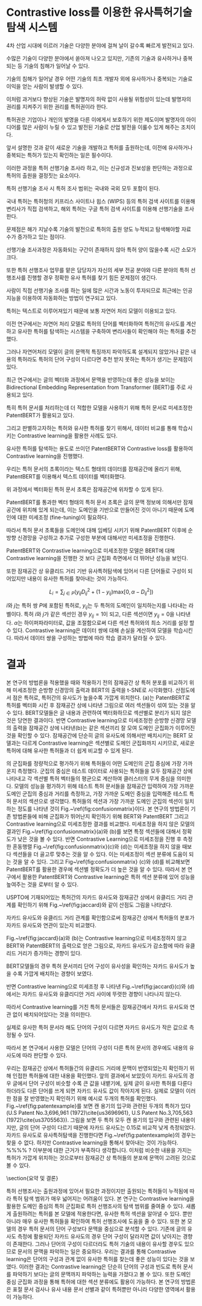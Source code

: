# Contrastive loss를 이용한 유사특허기술 탐색 시스템

4차 산업 시대에 이르러 기술은 다양한 분야에 걸쳐 날이 갈수록 빠르게 발전되고 있다.

수많은 기술이 다양한 분야에서 쏟아져 나오고 있지만, 기존의 기술과 유사하거나 중복되는 등 기술의 침해가 일어날 수 있다.

기술의 침해가 일어날 경우 어떤 기술의 최초 개발자 외에 유사하거나 중복되는 기술로 이익을 얻는 사람이 발생할 수 있다.

이처럼 과거보다 향상된 기술은 발명자의 허락 없이 사용될 위험성이 있는데 발명자의 권리를 지켜주기 위한 권리를 특허권이라 한다. 

특허권은 기업이나 개인의 발명을 다른 이에게서 보호하기 위한 제도이며 발명자의 아이디어를 많은 사람이 누릴 수 있고 발전된 기술로 산업 발전을 이룰수 있게 해주는 조치이다.

앞서 설명한 것과 같이 새로운 기술을 개발하고 특허를 출원하는데, 이전에 유사하거나 중복되는 특허가 있는지 확인하는 일은 필수이다.

이러한 과정을 특허 선행기술 조사라 하고, 이는 신규성과 진보성을 판단하는 과정으로 특허의 출원을 결정짓는 요소이다. 

특허 선행기술 조사 시 특허 조사 범위는 국내와 국외 모두 포함이 된다. 

국내 특허는 특허청의 키프리스 사이트나 윕스 (WIPS) 등의 특허 검색 사이트를 이용해 변리사가 직접 검색하고, 해외 특허는 구글 특허 검색 사이트를 이용해 선행기술을 조사한다. 

문제점은 해가 지날수록 기술의 발전으로 특허의 출원 양도 누적되고 탐색해야할 자료 수가 증가하고 있는 점이다. 

선행기술 조사과정은 자동화되는 구간이 존재하지 않아 특허 양이 많을수록 시간 소모가 크다. 

또한 특허 선행조사 업무를 맡은 담당자가 자신의 세부 전공 분야와 다른 분야의 특허 선행조사를 진행할 경우 정확한 유사 특허를 찾기 힘든 문제점이 생긴다. 

사람이 직접 선행기술 조사를 하는 일에 많은 시간과 노동이 투자되므로 최근에는 인공지능을 이용하여 자동화하는 방법이 연구되고 있다. 

특허는 텍스트로 이루어져있기 때문에 보통 자연어 처리 모델이 이용되고 있다. 

이전 연구에서는 자연어 처리 모델로 특허의 단어를 벡터화하여 특허간의 유사도를 계산하고 유사한 특허를 탐색하는 시스템을 구축하여 변리사들이 확인해야 하는 특허를 추천했다. 

그러나 자연어처리 모델이 글의 문맥적 특징까지 파악하도록 설계되지 않았거나 같은 내용의 특허라도 특허의 단어 구성이 다르다면 추천 받지 못하는 특허가 생기는 문제점이 있다.

최근 연구에서는 글의 벡터화 과정에서 문맥을 반영하는데 좋은 성능을 보이는 Bidirectional Embedding Representation from Transformer (BERT)를 주로 사용되고 있다. 

특히 특허 문서를 처리하는데 더 적합한 모델을 사용하기 위해 특허 문서로 미세조정한 PatentBERT가 활용되고 있다. 

그리고 판별하고자하는 특허와 유사한 특허를 찾기 위해서, 데이터 비교를 통해 학습시키는 Contrastive learning을 활용한 사례도 있다. 

유사한 특허를 탐색하는 용도로 쓰이던 PatentBERT와 Contrastive loss를 활용하여 Contrastive learning을 진행했다.  

우리는 특허 문서의 초록이라는 텍스트 형태의 데이터를 잠재공간에 올리기 위해, PatentBERT를 이용해서 텍스트 데이터를 벡터화했다.  

위 과정에서 벡터화된 특허 문서 초록은 잠재공간에 위차할 수 있게 된다.

PatentBERT를 통과한 벡터 형태의 특허 문서 초록은 글의 문맥 정보에 의해서만 잠재공간에 위치해 있게 되는데, 이는 도메인을 기반으로 만들어진 것이 아니기 때문에 도메인에 대한 미세조정 (fine-tuning)이 필요하다. 

따라서 특허 문서 초록들을 도메인에 대해 임베딩 시키기 위해 PatentBERT 이후에 순방향 신경망을 구성하고 추가로 구성한 부분에 대해서만 미세조정을 진행한다. 

PatentBERT와 Contrastive learning으로 미세조정한 모델은 BERT에 대해 Contrastive learning을 진행한 것 보다 군집화 측면에서 더 뛰어난 성능을 보인다. 

또한 잠재공간 상 유클리드 거리 기반 유사특허탐색에 있어서 다른 단어들로 구성이 되어있지만 내용이 유사한 특허를 찾아내는 것이 가능하다.

$$L_{i} = \sum_{j \in P}(y_{ij}D_{ij}^{2}+(1-y_{ij})\text{max}[0,\alpha-D_{ij}^{2}])$$

$i$와 $j$는 특허 쌍 $P$에 포함된 특허로, $y_{ij}$는 두 특허의 도메인이 일치하는지를 나타내는 라벨이다. 
특허 $i$와 $j$가 같은 섹션인 경우 $y_{ij}=1$이 되고, 다른 섹션이면 $y_{ij}=0$을 나타낸다. 
$\alpha$는 하이퍼파라미터로, 값을 조절함으로써 다른 섹션 특허와의 최소 거리를 설정 할 수 있다. 
Contrastive learning은 데이터 쌍에 대해 손실을 계산하여 모델을 학습시킨다. 
따라서 데이터 쌍을 구성하는 방법에 따라 학습 결과가 달라질 수 있다.

# 결과

본 연구의 방법론을 적용했을 때와 적용하기 전의 잠재공간 상 특허 분포를 비교하기 위해 미세조정한 순방향 신경망의 출력과 BERT의 출력을 t-SNE로 시각화했다. 
산점도에서 점은 특허로, 특허간의 유사도가 높을수록 가깝게 위치한다. 
(a)는 PatentBERT로 특허를 벡터화 시킨 후 잠재공간 상에 나타낸 그림으로 여러 섹션들이 섞여 있는 것을 알 수 있다. 
BERT모델들은 글 내용과 관련하여 벡터화하므로 섹션별로 분리가 되지 않은 것은 당연한 결과이다. 
반면 Contrastive learning으로 미세조정한 순방향 신경망 모델의 출력을 잠재공간 상에 나타낸(b)는 같은 섹션끼리 잘 모여 도메인 군집화가 이루어진 것을 확인할 수 있다. 
잠재공간에 단순히 글의 유사도에 의해서만 배치시키는 BERT 모델과는 다르게 Contrastive learning은 섹션별로 도메인 군집화까지 시키므로, 새로운 특허에 대해 유사한 특허들과 더 쉽게 비교할 수 있게 된다. 

의 군집화를 정량적으로 평가하기 위해 특허들이 어떤 도메인의 군집 중심에 가장 가까운지 측정했다. 
군집의 중심은 테스트 데이터로 사용되는 특허들을 모두 잠재공간 상에 나타내고 각 섹션별 특허 벡터들의 평균으로 계산하여 클러스터의 무게 중심을 의미한다. 
모델의 성능을 평가하기 위해 테스트 특허 문서들을 잠재공간 입력하여 가장 가까운 도메인 군집의 중심과 거리를 측정하고, 가장 가까운 도메인 중심을 입력해준 테스트 특허 문서의 섹션으로 생각했다. 
특허들의 섹션과 가장 가까운 도메인 군집의 섹션이 일치하는 정도를 나타낸 것이 Fig.~\ref{fig:confusionmatrix}이다. 
본 연구의 방법론이 기존 방법론들에 비해 군집화가 뛰어난지 확인하기 위해 BERT와 PatentBERT 그리고 Contrastive learning으로 미세조정한 결과를 비교했다.
미세조정을 하지 않은 모델의 결과인 Fig.~\ref{fig:confusionmatrix}(a)와 (b)를 보면 특정 섹션들에 대해서 정확도가 낮은 것을 볼 수 있다. 
반면 Contrastive Learning으로 미세조정을 진행 후 측정한 혼동행렬 Fig.~\ref{fig:confusionmatrix}(c)와 (d)는 미세조정을 하지 않을 때보다 섹션들을 더 골고루 맞추는 것을 알 수 있다. 
이는 미세조정이 섹션 분류에 도움이 되는 것을 알 수 있다. 
그리고 Fig~\ref{fig:confusionmatrix} (c)와 (d)를 비교해보면 PatentBERT를 활용한 경우에 섹션별 정확도가 더 높은 것을 알 수 있다. 
따라서 본 연구에서 활용한 PatentBERT와 Contrastive learning은 특허 섹션 분류에 있어 성능을 높여주는 것을 로부터 알 수 있다.

USPTO에 기재되어있는 특허간의 자카드 유사도와 잠재공간 상에서 유클리드 거리 관계를 확인하기 위해 Fig.~\ref{fig:jaccard}와 같이 산점도 그림을 나타냈다. 

자카드 유사도와 유클리드 거리 관계를 확인함으로써 잠재공간 상에서 특허들의 분포가 자카드 유사도와 연관이 있는지 비교했다. 

Fig.~\ref{fig:jaccard}(a)와 (b)는 Contrastive learning으로 미세조정하지 않고 BERT와 PatentBERT의 출력으로 얻은 그림으로, 자카드 유사도가 감소함에 따라 유클리드 거리가 증가하는 경향이 있다. 

BERT모델들의 경우 특허 문서끼리 단어 구성이 유사성을 확인하는 자카드 유사도가 높을 수록 가깝게 배치하는 경향이 보였다. 

반면 Contrastive learning으로 미세조정 후 나타낸 Fig.~\ref{fig:jaccard}(c)와 (d)에서는 자카드 유사도와 유클리디안 거리 사이에 뚜렷한 경향이 나타나지 않는다. 

따라서 Contrastive learning를 거친 특허 문서들은 잠재공간에서 자카드 유사도와 연관 없이 배치되어있다는 것을 의미한다. 

실제로 유사한 특허 문서라 해도 단어의 구성이 다르면 자카드 유사도가 작은 값으로 측정될 수 있다. 

따라서 본 연구에서 사용한 모델은 단어의 구성이 다른 특허 문서의 경우에도 내용의 유사도에 따라 판단할 수 있다. 

우리는 잠재공간 상에서 특허들간의 유클리드 거리에 문맥이 반영되었는지 확인하기 위해 인접한 특허들에 대한 내용을 확인했다. 
앞의 결과에서 보았듯이 자카드 유사도의 경우 글에서 단어 구성이 비슷할 수록 큰 값을 내뱉기에, 실제 글이 유사한 특허를 다룬다 하더라도 다른 단어를 쓰게 되면 자카드 유사도 값이 작아지게 된다. 
실제로 모델이 이러한 점을 잘 반영했는지 확인하기 위해 예시로 두개의 특허를 확인했다.
Fig.~\ref{fig:patentexample}를 보면 캔 용기의 입구와 관련된 두개의 특허가 있다 (U.S Patent No.3,696,961 (1972)\cite{us3696961}, U.S Patent No.3,705,563 (1972)\cite{us3705563}).
그림을 보면 두 특허 모두 캔 용기의 입구와 관련된 내용이지만, 글의 단어 구성이 다르기 때문에 자카드 유사도는 0.15로 비교적 낮게 측정되었다. 
자카드 유사도로 유사특허탐색을 진행한다면 Fig.~\ref{fig:patentexample}의 경우는 찾을 수 없다. 
하지만 Contrastive learning을 통해서 찾아내는 것이 가능하다. %%%% ? 이부분에 대한 근거가 부족하다 생각합니다. 
이처럼 비슷한 내용을 가지는 특허가 가깝게 위치하는 것으로부터 잠재공간 상 특허들의 분포에 문맥이 고려된 것으로 볼 수 있다.


\section{요약 및 결론}

특허 선행조사는 출원과정에 있어서 필요한 과정이지만 출원되는 특허들이 누적됨에 따라 특허 탐색 범위가 매우 넓어지는 어려움이 있다. 
본 연구는 Contrastive learning을 활용한 도메인 중심의 특허 군집화로 특허 선행조사의 탐색 범위를 줄여줄 수 있다. 
새롭게 출원하려는 특허를 본 모델에 적용한다면, 유사한 특허 섹션을 알아낼 수 있다.
뿐만 아니라 매우 유사한 특허들을 확인하여 특허 선행조사에 도움을 줄 수 있다.
또한 본 모델의 경우 특허 문서의 단어 구성보다 문맥을 중심으로 분석할 수 있다.
기존에 글의 유사도 측정에 활용되던 자카드 유사도의 경우 단어 구성이 달라지면 값이 낮아지는 경향이 존재한다. 
그러나 단어의 구성이 다르더라도 특허 기술의 내용이 유사할 경우도 있으므로 문서의 문맥을 파악하는 일은 중요하다.
우리는 결과를 통해 Contrastive learning은 단어의 구성과 관계 없이 유사한 특허를 찾는데 좋은 성능이 있다는 것을 보였다.
이러한 결과는 Contrastive learning은 단순히 단어의 구성과 빈도로 특허 문서를 파악하기 보다는 글의 문맥까지 파악하는 능력을 가졌다고 볼 수 있다.
또한 도메인 중심 군집화 과정을 통해 특허에 대한 섹션 분류에도 활용이 가능하다. 
본 연구의 방법론은 표절 문서 검사나 유사 내용 문서 선별과 같이 특허뿐만 아니라 다양한 영역에서 활용이 가능하다.
